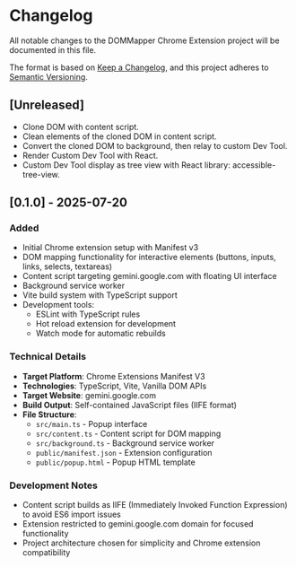 # Changelog

All notable changes to the DOMMapper Chrome Extension project will be documented in this file.

The format is based on [Keep a Changelog](https://keepachangelog.com/en/1.0.0/),
and this project adheres to [Semantic Versioning](https://semver.org/spec/v2.0.0.html).

## [Unreleased]

- Clone DOM with content script.
- Clean elements of the cloned DOM in content script.
- Convert the cloned DOM to background, then relay to custom Dev Tool.
- Render Custom Dev Tool with React.
- Custom Dev Tool display as tree view with React library: accessible-tree-view.

## [0.1.0] - 2025-07-20

### Added

- Initial Chrome extension setup with Manifest v3
- DOM mapping functionality for interactive elements (buttons, inputs, links, selects, textareas)
- Content script targeting gemini.google.com with floating UI interface
- Background service worker
- Vite build system with TypeScript support
- Development tools:
  - ESLint with TypeScript rules
  - Hot reload extension for development
  - Watch mode for automatic rebuilds

### Technical Details

- **Target Platform**: Chrome Extensions Manifest V3
- **Technologies**: TypeScript, Vite, Vanilla DOM APIs
- **Target Website**: gemini.google.com
- **Build Output**: Self-contained JavaScript files (IIFE format)
- **File Structure**:
  - `src/main.ts` - Popup interface
  - `src/content.ts` - Content script for DOM mapping
  - `src/background.ts` - Background service worker
  - `public/manifest.json` - Extension configuration
  - `public/popup.html` - Popup HTML template

### Development Notes

- Content script builds as IIFE (Immediately Invoked Function Expression) to avoid ES6 import issues
- Extension restricted to gemini.google.com domain for focused functionality
- Project architecture chosen for simplicity and Chrome extension compatibility
